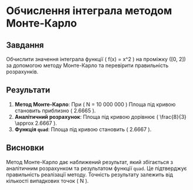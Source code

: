 # Обчислення інтеграла методом Монте-Карло

## Завдання

Обчислити значення інтеграла функції \( f(x) = x^2 \) на проміжку \([0, 2]\) за допомогою методу Монте-Карло та
перевірити правильність розрахунків.

## Результати

1. **Метод Монте-Карло**: При \( N = 10 000 000 \) Площа під кривою становить приблизно \( 2.6665 \).
2. **Аналітичний розрахунок**: Площа під кривою дорівнює \( \frac{8}{3} \approx 2.6667 \).
3. **Функція `quad`**: Площа під кривою становить \( 2.6667 \).

## Висновки

Метод Монте-Карло дає наближений результат, який збігається з аналітичним розрахунком та результатом функції `quad`. Це
підтверджує правильність реалізації методу. Точність результату залежить від кількості випадкових точок \( N \).